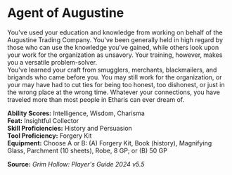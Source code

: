 # Agent of Augustine

You've used your education and knowledge from working on behalf of the Augustine Trading Company. You've been generally held in high regard by those who can use the knowledge you've gained, while others look upon your work for the organization as unsavory. Your training, however, makes you a versatile problem-solver.  
You've learned your craft from smugglers, merchants, blackmailers, and brigands who came before you. You may still work for the organization, or your may have had to cut ties for being too honest, too dishonest, or just in the wrong place at the wrong time. Whatever your connections, you have traveled more than most people in Etharis can ever dream of.

**Ability Scores:** Intelligence, Wisdom, Charisma  
**Feat:** Insightful Collector  
**Skill Proficiencies:** History and Persuasion  
**Tool Proficiency:** Forgery Kit  
**Equipment:** Choose A or B: (A) Forgery Kit, Book (history), Magnifying Glass, Parchment (10 sheets), Robe, 8 GP; or (B) 50 GP



**Source:** *Grim Hollow: Player's Guide 2024 v5.5*